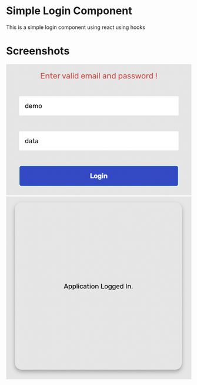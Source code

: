 # Simple Login Component

This is a simple login component using react using hooks

# Screenshots

![Screenshot](screens/screen1.png)
![Screenshot](screens/screen2.png)

